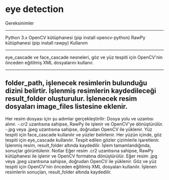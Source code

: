 # eye detection
Gereksinimler
*************
Python 3.x
OpenCV kütüphanesi (pip install opencv-python)
RawPy kütüphanesi (pip install rawpy)
Kullanım
************
eye_cascade ve face_cascade nesneleri, göz ve yüz tespiti için OpenCV'nin önceden eğitilmiş XML dosyalarını kullanır.
************
folder_path, işlenecek resimlerin bulunduğu dizini belirtir.
İşlenmiş resimlerin kaydedileceği result_folder oluşturulur.
İşlenecek resim dosyaları image_files listesine eklenir.
------------------------------------------------------
Her resim dosyası için şu adımlar gerçekleştirilir:
Dosya yolu ve uzantısı alınır.
-.cr2 uzantısına sahipse, RawPy ile işlenir ve OpenCV'ye dönüştürülür.
-.jpg veya .jpeg uzantısına sahipse, doğrudan OpenCV ile yüklenir.
Yüz tespiti için face_cascade kullanılır ve yüzler belirlenir.
Her yüzün içinde, göz tespiti için eye_cascade kullanılır.
Tespit edilen gözler çizimlerle işaretlenir.
İşlenmiş resim, result_folder altında kaydedilir.
İşlem tamamlandığında, sonuçlar görüntülenir.
Notlar
Eğer resim .cr2 uzantısına sahipse, RawPy kütüphanesi ile işlenir ve OpenCV formatına dönüştürülür.
Eğer resim .jpg veya .jpeg uzantısına sahipse, doğrudan OpenCV ile yüklenir.
Göz ve yüz tespiti için OpenCV'nin önceden eğitilmiş XML dosyaları kullanılır.
İşlenen resimlerin sonuçları, result_folder altında kaydedilir.
